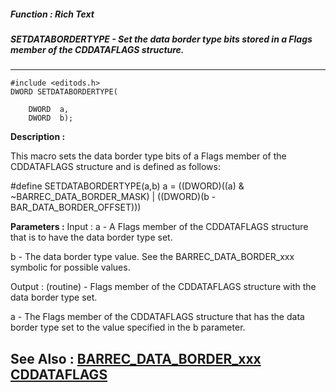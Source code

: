 ##### Function : Rich Text
##### SETDATABORDERTYPE - Set the data border type bits stored in a Flags member of the CDDATAFLAGS structure.
---
```
#include <editods.h>
DWORD SETDATABORDERTYPE(

	DWORD  a,
	DWORD  b);
```
**Description :**

This macro sets the data border type bits of a Flags member of the CDDATAFLAGS 
structure and is defined as follows:

#define SETDATABORDERTYPE(a,b) a = ((DWORD)((a) & ~BARREC_DATA_BORDER_MASK) | 
                                   ((DWORD)(b - BAR_DATA_BORDER_OFFSET)))

**Parameters :**
Input :
a  -  A Flags member of the CDDATAFLAGS structure that is to have the data border type set.

b  -  The data border type value.  See the BARREC_DATA_BORDER_xxx symbolic for possible values.

Output :
(routine)  -  Flags member of the CDDATAFLAGS structure with the data border type set.


a  -  The Flags member of the CDDATAFLAGS structure that has the data border type set to the value specified in the b parameter.


**See Also :**
[BARREC_DATA_BORDER_xxx](/domino-c-api-docs/reference/Symb/BARREC_DATA_BORDER_xxx)
[CDDATAFLAGS](/domino-c-api-docs/reference/Data/CDDATAFLAGS)
---
